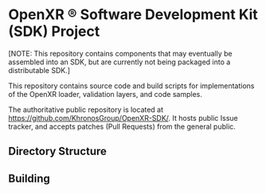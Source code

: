 # OpenXR &reg; Software Development Kit (SDK) Project

[NOTE: This repository contains components that may eventually be assembled 
into an SDK, but are currently not being packaged into a distributable SDK.]  

This repository contains source code and build scripts for implementations 
of the OpenXR loader, validation layers, and code samples.

The authoritative public repository is located at
https://github.com/KhronosGroup/OpenXR-SDK/.
It hosts public Issue tracker, and accepts patches (Pull Requests) from the
general public.

## Directory Structure

## Building

